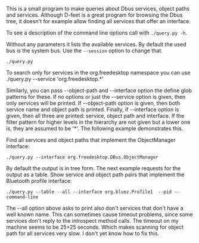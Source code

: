 This is a small program to make queries about Dbus services, object paths and services. Although D-feet is a great program for browsing the Dbus tree, it doesn't for example allow finding all services that offer an interface.

To see a description of the command line options call with ```./query.py -h```.

Without any parameters it lists the available services. By default the used bus is the system bus. Use the ```--session``` option to change that.

    ./query.py

To search only for services in the org.freedesktop namespace you can use 
    ./query.py --service 'org.freedesktop.*'

Similarly, you can pass --object-path and --interface option the define glob patterns for these. If no options or just the --service option is given, then only services will be printed. If --object-path option is given, then both service name and object path is printed. Finally, if --interface option is given, then all three are printed: service, object path and interface. If the filter pattern for higher levels in the hierarchy are not given but a lower one is, they are assumed to be '*'. The following example demonstrates this.

Find all services and object paths that implement the ObjectManager interface:

    ./query.py --interface org.freedesktop.DBus.ObjectManager

By default the output is in tree form. The next example requests for the output as a table.
Show service and object path pairs that implement the Bluetooth profile interface:

    ./query.py --table --all --interface org.bluez.Profile1  --pid --command-line

The --all option above asks to print also don't services that don't have a well known name. This can sometimes cause timeout problems, since some services don't reply to the introspect method calls. The timeout on my machine seems to be 25+25 seconds. Which makes scanning for object path for all services very slow. I don't yet know how to fix this.